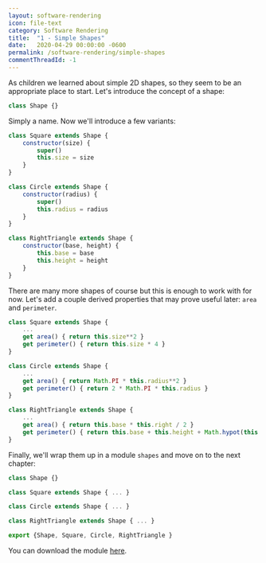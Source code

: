 ```yaml
---
layout: software-rendering
icon: file-text
category: Software Rendering
title:  "1 - Simple Shapes"
date:   2020-04-29 00:00:00 -0600
permalink: /software-rendering/simple-shapes
commentThreadId: -1
---
```


As children we learned about simple 2D shapes, so they seem to be an appropriate place to start.
Let's introduce the concept of a shape:

```js
class Shape {}
```

Simply a name. Now we'll introduce a few variants:

```js
class Square extends Shape {
    constructor(size) {
        super()
        this.size = size
    }
}

class Circle extends Shape {
    constructor(radius) {
        super()
        this.radius = radius
    }
}

class RightTriangle extends Shape {
    constructor(base, height) {
        this.base = base
        this.height = height
    }
}
```

There are many more shapes of course but this is enough to work with for now. Let's add a couple
derived properties that may prove useful later: `area` and `perimeter`.

```js
class Square extends Shape {
    ...
    get area() { return this.size**2 }
    get perimeter() { return this.size * 4 }
}

class Circle extends Shape {
    ...
    get area() { return Math.PI * this.radius**2 }
    get perimeter() { return 2 * Math.PI * this.radius }
}

class RightTriangle extends Shape {
    ...
    get area() { return this.base * this.right / 2 }
    get perimeter() { return this.base + this.height + Math.hypot(this.base, this.height) }
}
```

Finally, we'll wrap them up in a module `shapes` and move on to the next chapter:

```js
class Shape {}

class Square extends Shape { ... }

class Circle extends Shape { ... }

class RightTriangle extends Shape { ... }

export {Shape, Square, Circle, RightTriangle }
```

You can download the module <a href="/scripts/software-rendering/shapes.js">here</a>.

